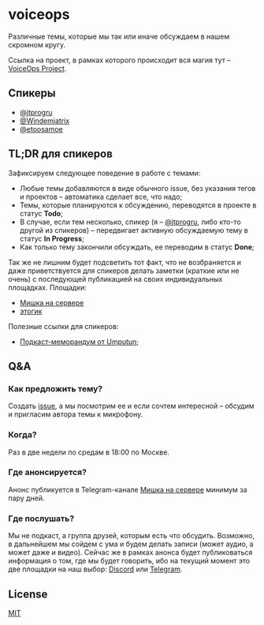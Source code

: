 # voiceops

Различные темы, которые мы так или иначе обсуждаем в нашем скромном кругу.

Ссылка на проект, в рамках которого происходит вся магия тут – [VoiceOps Project](https://github.com/users/jtprogru/projects/5).

## Спикеры

- [@jtprogru](https://github.com/jtprogru)
- [@Windemiatrix](https://github.com/Windemiatrix)
- [@etoosamoe](https://github.com/etoosamoe)

## TL;DR для спикеров

Зафиксируем следующее поведение в работе с темами:
- Любые темы добавляются в виде обычного issue, без указания тегов и проектов – автоматика сделает все, что надо;
- Темы, которые планируются к обсуждению, переводятся в проекте в статус **Todo**;
- В случае, если тем несколько, спикер (я – [@jtprogru](https://github.com/jtprogru), либо кто-то другой из спикеров) – передвигает активную обсуждаемую тему в статус **In Progress**;
- Как только тему закончили обсуждать, ее переводим в статус **Done**;

Так же не лишним будет подсветить тот факт, что не возбраняется и даже приветствуется для спикеров делать заметки (краткие или не очень) с последующей публикацией на своих индивидуальных площадках. Площадки:
- [Мишка на сервере](https://t.me/jtprogru_channel)
- [этогик](https://t.me/etogeek)

Полезные ссылки для спикеров:
- [Подкаст-меморандум от Umputun](https://p.umputun.com/2021/10/13/podkast-miemorandum-2021-edition/);

## Q&A

### Как предложить тему?

Создать [issue](https://github.com/jtprogru/voiceops/issues), а мы посмотрим ее и если сочтем интересной – обсудим и пригласим автора темы к микрофону.

### Когда?

Раз в две недели по средам в 18:00 по Москве.

### Где анонсируется?

Анонс публикуется в Telegram-канале [Мишка на сервере](https://t.me/jtprogru_channel) минимум за пару дней.

### Где послушать?

Мы не подкаст, а группа друзей, которым есть что обсудить. Возможно, в дальнейшем мы сойдем с ума и будем делать записи (может аудио, а может даже и видео). Сейчас же в рамках анонса будет публиковаться информация о том, где мы будет говорить, ибо на текущий момент это две площадки на наш выбор: [Discord](https://discord.gg/aKZNvaXQmR) или [Telegram](https://t.me/jtprogru_channel).

## License

[MIT](LICENSE)
